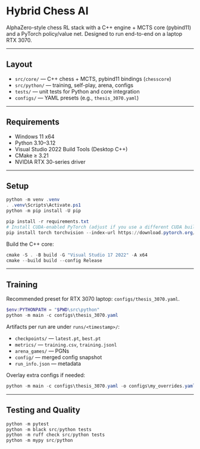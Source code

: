 # Hybrid Chess AI

AlphaZero-style chess RL stack with a C++ engine + MCTS core (pybind11) and a PyTorch policy/value net. Designed to run end-to-end on a laptop RTX 3070.

---

## Layout

- `src/core/` — C++ chess + MCTS, pybind11 bindings (`chesscore`)
- `src/python/` — training, self-play, arena, configs
- `tests/` — unit tests for Python and core integration
- `configs/` — YAML presets (e.g., `thesis_3070.yaml`)

---

## Requirements

- Windows 11 x64
- Python 3.10–3.12
- Visual Studio 2022 Build Tools (Desktop C++)
- CMake ≥ 3.21
- NVIDIA RTX 30-series driver

---

## Setup

```powershell
python -m venv .venv
. .venv\Scripts\Activate.ps1
python -m pip install -U pip

pip install -r requirements.txt
# Install CUDA-enabled PyTorch (adjust if you use a different CUDA build)
pip install torch torchvision --index-url https://download.pytorch.org/whl/cu126
````

Build the C++ core:

```powershell
cmake -S . -B build -G "Visual Studio 17 2022" -A x64
cmake --build build --config Release
```

---

## Training

Recommended preset for RTX 3070 laptop: `configs/thesis_3070.yaml`.

```powershell
$env:PYTHONPATH = "$PWD\src\python"
python -m main -c configs\thesis_3070.yaml
```

Artifacts per run are under `runs/<timestamp>/`:

* `checkpoints/` — `latest.pt`, `best.pt`
* `metrics/` — `training.csv`, `training.jsonl`
* `arena_games/` — PGNs
* `config/` — merged config snapshot
* `run_info.json` — metadata

Overlay extra configs if needed:

```powershell
python -m main -c configs\thesis_3070.yaml -o configs\my_overrides.yaml
```

---

## Testing and Quality

```powershell
python -m pytest
python -m black src/python tests
python -m ruff check src/python tests
python -m mypy src/python
```